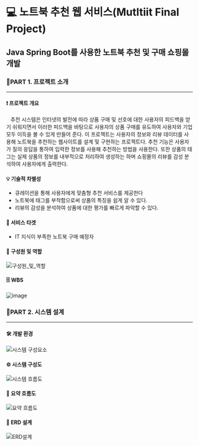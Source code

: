 # 💻 노트북 추천 웹 서비스(Mutltiit Final Project)
## Java Spring Boot를 사용한 노트북 추천 및 구매 쇼핑몰 개발

### 📌PART 1. 프로젝트 소개 <hr>
    
#### ❗ 프로젝트 개요
&nbsp;&nbsp; 추천 시스템은 인터넷의 발전에 따라 상품 구매 및 선호에 대한 사용자의 피드백을 얻기 쉬워지면서 이러한 피드백을 바탕으로 사용자의 상품 구매를 유도하여 사용자와 기업 모두 이득을 볼 수 있게 만들어 준다. 이 프로젝트는 사용자의 정보와 리뷰 데이터를 사용해 노트북을 추천하는 웹사이트를 설계 및 구현하는 프로젝트다. 추천 기능은 사용자가 질의 응답을 통하여 입력한 정보를 사용해 추천하는 방법을 사용한다. 또한 상품의 태그는 실제 상품의 정보를 내부적으로 처리하여 생성하는 하며 쇼핑몰의 리뷰를 감성 분석하여 사용자에게 출력한다.

#### 💡 기술적 차별성
- 큐레이션을 통해 사용자에게 맞춤형 추천 서비스를 제공한다
- 노트북에 태그를 부착함으로써 상품의 특징을 쉽게 알 수 있다.
- 리뷰의 감성을 분석하여 상품에 대한 평가를 빠르게 파악할 수 있다.

#### 🎯 서비스 타겟
- IT 지식이 부족한 노트북 구매 예정자

#### 👤 구성원 및 역할
![구성원_및_역할](https://github.com/user-attachments/assets/0c386b5d-2e97-4e54-b1a9-0f6247aa98cf)

#### 🗄️ WBS
![image](https://github.com/user-attachments/assets/a375f43c-6f1c-44c9-9f40-303cd0204877)

### 📌PART 2. 시스템 설계 <hr>

#### 🛠️ 개발 환경
![시스템 구성요소](https://github.com/user-attachments/assets/b7641481-49a6-4758-aa15-fd66534d3417)

#### ⚙️ 시스템 구성도
![시스템 흐름도](https://github.com/user-attachments/assets/dfa5e030-bc15-4aa3-a158-e1b3d83068c8)

#### 📡 요약 흐름도
![요약 흐름도](https://github.com/user-attachments/assets/add04954-2b4e-45af-82b7-cd93417ba627)

#### 💾 ERD 설계
![ERD설계](https://github.com/user-attachments/assets/faeb8ae7-e90e-43aa-a3a5-24218173abcb)

